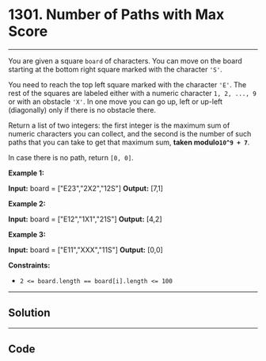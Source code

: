 # 1301. Number of Paths with Max Score

---

You are given a square `board` of characters. You can move on the board starting at the bottom right square marked with the character `'S'`.

You need to reach the top left square marked with the character `'E'`. The rest of the squares are labeled either with a numeric character `1, 2, ..., 9` or with an obstacle `'X'`. In one move you can go up, left or up-left (diagonally) only if there is no obstacle there.

Return a list of two integers: the first integer is the maximum sum of numeric characters you can collect, and the second is the number of such paths that you can take to get that maximum sum, **taken modulo`10^9 + 7`**.

In case there is no path, return `[0, 0]`.

 

**Example 1:**


**Input:** board = ["E23","2X2","12S"]
**Output:** [7,1]


**Example 2:**


**Input:** board = ["E12","1X1","21S"]
**Output:** [4,2]


**Example 3:**


**Input:** board = ["E11","XXX","11S"]
**Output:** [0,0]


 

**Constraints:**

  * `2 <= board.length == board[i].length <= 100`

---

## Solution



---

## Code
```python


```